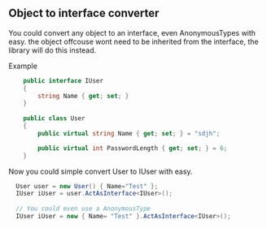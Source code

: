 ## Object to interface converter
You could convert any object to an interface, even AnonymousTypes with easy. 
the object offcouse wont need to be inherited from the interface, the library will do this instead.

Example
```csharp
    public interface IUser
    {
        string Name { get; set; }
    }
    
    public class User
    {
        public virtual string Name { get; set; } = "sdjh";

        public virtual int PasswordLength { get; set; } = 6;
    }
```

Now you could simple convert User to IUser with easy.

```csharp
  User user = new User() { Name="Test" };
  IUser iUser = user.ActAsInterface<IUser>();
  
  // You could even use a AnonymousType
  IUser iUser = new { Name= "Test" }.ActAsInterface<IUser>();

```

